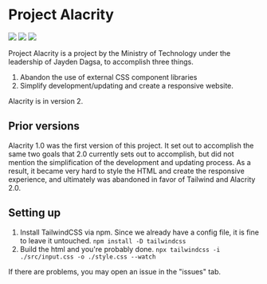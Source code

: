 # Project Alacrity

![](https://img.shields.io/badge/website-online-brightgreen) ![](https://img.shields.io/badge/tailwind-v3.0.23-blue) ![](https://img.shields.io/badge/version-2.0-blue)

Project Alacrity is a project by the Ministry of Technology under the leadership of Jayden Dagsa, to accomplish three things.

1. Abandon the use of external CSS component libraries
2. Simplify development/updating and create a responsive website.

Alacrity is in version 2.

## Prior versions
Alacrity 1.0 was the first version of this project. It set out to accomplish the same two goals that 2.0 currently sets out to accomplish, but did not mention the simplification of the development and updating process. As a result, it became very hard to style the HTML and create the responsive experience, and ultimately was abandoned in favor of Tailwind and Alacrity 2.0.

## Setting up

1. Install TailwindCSS via npm. Since we already have a config file, it is fine to leave it untouched.
`npm install -D tailwindcss`
2. Build the html and you're probably done.
`npx tailwindcss -i ./src/input.css -o ./style.css --watch`

If there are problems, you may open an issue in the "issues" tab.
